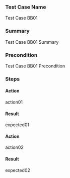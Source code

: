 ### Test Case Name
Test Case BB01

### Summary
Test Case BB01 Summary

### Precondition
Test Case BB01 Precondition

### Steps

#### Action
action01

#### Result
expected01

#### Action
action02

#### Result
expected02
